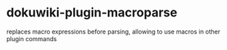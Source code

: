 # dokuwiki-plugin-macroparse
replaces macro expressions before parsing, allowing to use macros in other plugin commands
